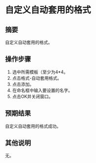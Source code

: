 # 自定义自动套用的格式

## 摘要

自定义自动套用的格式。

## 操作步骤

1. 选中所需模板（至少为4*4。
2. 点击格式-自动套用格式。
3. 点击添加。
4. 在命名框中输入要设置的名字。
5. 点击OK并关闭窗口。

## 预期结果

自定义自动套用的格式成功。

## 其他说明

无。
